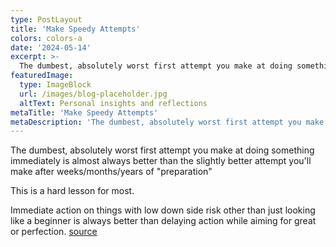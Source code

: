 ```yaml
---
type: PostLayout
title: 'Make Speedy Attempts'
colors: colors-a
date: '2024-05-14'
excerpt: >-
  The dumbest, absolutely worst first attempt you make at doing something immediately is almost always better than the slightly better attempt you'll ma...
featuredImage:
  type: ImageBlock
  url: /images/blog-placeholder.jpg
  altText: Personal insights and reflections
metaTitle: 'Make Speedy Attempts'
metaDescription: 'The dumbest, absolutely worst first attempt you make at doing something immediately is almost always better than the slightly better attempt you'll ma...'
---
```


The dumbest, absolutely worst first attempt you make at doing something immediately is almost always better than the slightly better attempt you'll make after weeks/months/years of "preparation"

  

This is a hard lesson for most.

Immediate action on things with low down side risk other than just looking like a beginner is always better than delaying action while aiming for great or perfection. [source](https://twitter.com/AoverK/status/1567333570972188672?t=tqQOnRK8jPF-3jKfVmLtFw&s=19)